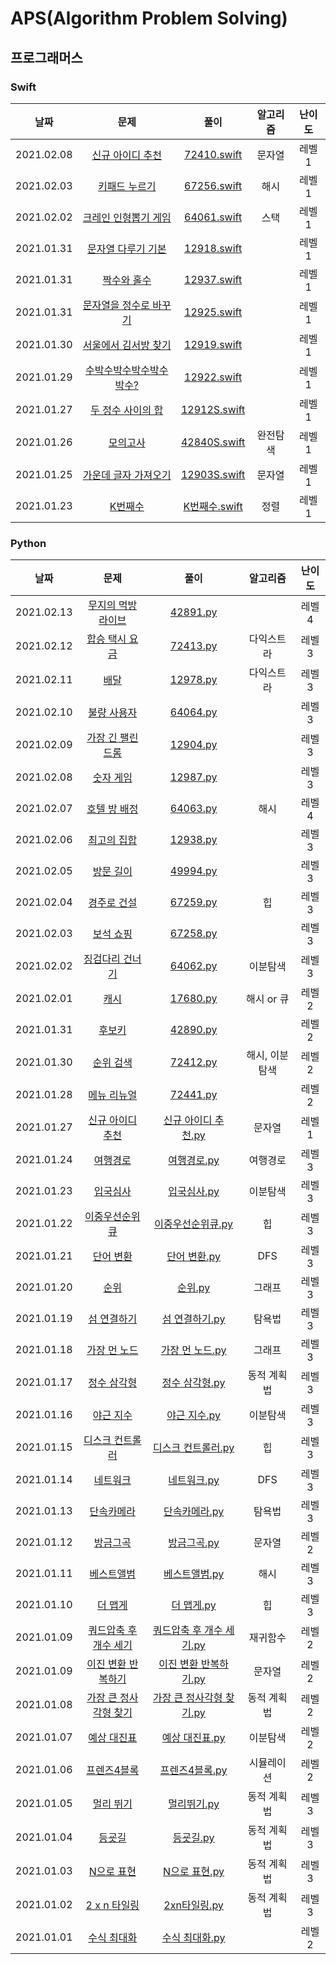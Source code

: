 # APS(Algorithm Problem Solving)



## 프로그래머스

### Swift

|    날짜    |                             문제                             |     풀이      | 알고리즘 | 난이도 |
| :--------: | :----------------------------------------------------------: | :-----------: | :------: | :----: |
|2021.02.08|[신규 아이디 추천](https://programmers.co.kr/learn/courses/30/lessons/72410?language=swift)|[72410.swift](https://github.com/ee2e/APS/blob/master/programmers/72410.playground/Contents.swift)|문자열|레벨1|
|2021.02.03|[키패드 누르기](https://programmers.co.kr/learn/courses/30/lessons/67256?language=swift)|[67256.swift](https://github.com/ee2e/APS/blob/master/programmers/67256.playground/Contents.swift)|해시|레벨1|
|2021.02.02|[크레인 인형뽑기 게임](https://programmers.co.kr/learn/courses/30/lessons/64061?language=swift)|[64061.swift](https://github.com/ee2e/APS/blob/master/programmers/64061.playground/Contents.swift)|스택|레벨1|
|2021.01.31|[문자열 다루기 기본](https://programmers.co.kr/learn/courses/30/lessons/12918?language=swift)|[12918.swift](https://github.com/ee2e/APS/blob/master/programmers/12918.playground/Contents.swift)||레벨1|
|2021.01.31|[짝수와 홀수](https://programmers.co.kr/learn/courses/30/lessons/12937?language=swift)|[12937.swift](https://github.com/ee2e/APS/blob/master/programmers/12937.playground/Contents.swift)||레벨1|
|2021.01.31|[문자열을 정수로 바꾸기](https://programmers.co.kr/learn/courses/30/lessons/12925?language=swift)|[12925.swift](https://github.com/ee2e/APS/blob/master/programmers/12925.playground/Contents.swift)||레벨1|
|2021.01.30|[서울에서 김서방 찾기](https://programmers.co.kr/learn/courses/30/lessons/12919?language=swift)|[12919.swift](https://github.com/ee2e/APS/blob/master/programmers/12919.playground/Contents.swift)||레벨1|
|2021.01.29|[수박수박수박수박수박수?](https://programmers.co.kr/learn/courses/30/lessons/12922?language=swift)|[12922.swift](https://github.com/ee2e/APS/blob/master/programmers/12922.playground/Contents.swift)||레벨1|
|2021.01.27|[두 정수 사이의 합](https://programmers.co.kr/learn/courses/30/lessons/12912?language=swift)|[12912S.swift](https://github.com/ee2e/APS/blob/master/programmers/12912S.playground/Contents.swift)||레벨1|
|2021.01.26|[모의고사](https://programmers.co.kr/learn/courses/30/lessons/42840?language=swift)|[42840S.swift](https://github.com/ee2e/APS/blob/master/programmers/42840S.playground/Contents.swift)|완전탐색|레벨1|
|2021.01.25|[가운데 글자 가져오기](https://programmers.co.kr/learn/courses/30/lessons/12903?language=swift)|[12903S.swift](https://github.com/ee2e/APS/blob/master/programmers/12903S.playground/Contents.swift)|문자열|레벨1|
| 2021.01.23 | [K번째수](https://programmers.co.kr/learn/courses/30/lessons/42748?language=swift) | [K번째수.swift](https://github.com/ee2e/APS/blob/master/programmers/K%EB%B2%88%EC%A7%B8%EC%88%98.playground/Contents.swift) |   정렬   | 레벨1  |





### Python

| 날짜       |                                         문제                                        | 풀이                                                                                                                                                                          | 알고리즘    | 난이도 |
| :--------: | :----------: | :--------------------------------------------------------------------------------: | :---------------------------------------------------------------------------------------------------------------------------------------------------------------------------: | :---------: |
|2021.02.13|[무지의 먹방 라이브](https://programmers.co.kr/learn/courses/30/lessons/42891#)|[42891.py](https://github.com/ee2e/APS/blob/master/programmers/42891.py)||레벨4|
|2021.02.12|[합승 택시 요금](https://programmers.co.kr/learn/courses/30/lessons/72413)|[72413.py](https://github.com/ee2e/APS/blob/master/programmers/12904.py)|다익스트라|레벨3|
|2021.02.11|[배달](https://programmers.co.kr/learn/courses/30/lessons/12978)|[12978.py](https://github.com/ee2e/APS/blob/master/programmers/12904.py)|다익스트라|레벨3|
|2021.02.10|[불량 사용자](https://programmers.co.kr/learn/courses/30/lessons/64064)|[64064.py](https://github.com/ee2e/APS/blob/master/programmers/12904.py)||레벨3|
|2021.02.09|[가장 긴 팰린드롬](https://programmers.co.kr/learn/courses/30/lessons/12904?language=python3)|[12904.py](https://github.com/ee2e/APS/blob/master/programmers/12904.py)||레벨3|
|2021.02.08|[숫자 게임](https://programmers.co.kr/learn/courses/30/lessons/12987)|[12987.py](https://github.com/ee2e/APS/blob/master/programmers/12987.py)||레벨3|
|2021.02.07|[호텔 방 배정](https://programmers.co.kr/learn/courses/30/lessons/64063#)|[64063.py](https://github.com/ee2e/APS/blob/master/programmers/67259.py)|해시|레벨4|
|2021.02.06|[최고의 집합](https://programmers.co.kr/learn/courses/30/lessons/12938)|[12938.py](https://github.com/ee2e/APS/blob/master/programmers/67259.py)||레벨3|
|2021.02.05|[방문 길이](https://programmers.co.kr/learn/courses/30/lessons/49994#)|[49994.py](https://github.com/ee2e/APS/blob/master/programmers/67259.py)||레벨3|
|2021.02.04|[경주로 건설](https://programmers.co.kr/learn/courses/30/lessons/67259)|[67259.py](https://github.com/ee2e/APS/blob/master/programmers/67259.py)|힙|레벨3|
|2021.02.03|[보석 쇼핑](https://programmers.co.kr/learn/courses/30/lessons/67258)|[67258.py](https://github.com/ee2e/APS/blob/master/programmers/67258.py)||레벨3|
|2021.02.02|[징검다리 건너기](https://programmers.co.kr/learn/courses/30/lessons/64062)|[64062.py](https://github.com/ee2e/APS/blob/master/programmers/64062.py)|이분탐색|레벨3|
|2021.02.01|[캐시](https://programmers.co.kr/learn/courses/30/lessons/17680?language=python3#)|[17680.py](https://github.com/ee2e/APS/blob/master/programmers/17680.py)|해시 or 큐|레벨2|
|2021.01.31|[후보키](https://programmers.co.kr/learn/courses/30/lessons/42890#)|[42890.py](https://github.com/ee2e/APS/blob/master/programmers/72890.py)||레벨2|
|2021.01.30|[순위 검색](https://programmers.co.kr/learn/courses/30/lessons/72412)|[72412.py](https://github.com/ee2e/APS/blob/master/programmers/72412.py)|해시, 이분탐색|레벨2|
|2021.01.28|[메뉴 리뉴얼](https://programmers.co.kr/learn/courses/30/lessons/72411)|[72441.py](https://github.com/ee2e/APS/blob/master/programmers/72441P.py)||레벨2|
|2021.01.27|[신규 아이디 추천](https://programmers.co.kr/learn/courses/30/lessons/72410)|[신규 아이디 추천.py](https://github.com/ee2e/APS/blob/master/programmers/7241P.py)|문자열|레벨1|
|2021.01.24|[여행경로](https://programmers.co.kr/learn/courses/30/lessons/43164)|[여행경로.py](https://github.com/ee2e/APS/blob/master/programmers/%EC%97%AC%ED%96%89%EA%B2%BD%EB%A1%9C.py)|여행경로|레벨3|
|2021.01.23|[입국심사](https://programmers.co.kr/learn/courses/30/lessons/43238#)|[입국심사.py](https://github.com/ee2e/APS/blob/master/programmers/%EC%9E%85%EA%B5%AD%EC%8B%AC%EC%82%AC.py)|이분탐색|레벨3|
|2021.01.22|[이중우선순위큐](https://programmers.co.kr/learn/courses/30/lessons/42628)|[이중우선순위큐.py](https://github.com/ee2e/APS/blob/master/programmers/%EC%9D%B4%EC%A4%91%EC%9A%B0%EC%84%A0%EC%88%9C%EC%9C%84%ED%81%90.py)|힙|레벨3|
|2021.01.21|[단어 변환](https://programmers.co.kr/learn/courses/30/lessons/43163)|[단어 변환.py](https://github.com/ee2e/APS/blob/master/programmers/%EB%8B%A8%EC%96%B4%20%EB%B3%80%ED%99%98.py)|DFS|레벨3|
|2021.01.20|[순위](https://programmers.co.kr/learn/courses/30/lessons/49191)|[순위.py](https://github.com/ee2e/APS/blob/master/programmers/%EC%88%9C%EC%9C%84.py)|그래프|레벨3|
| 2021.01.19 |      [섬 연결하기](https://programmers.co.kr/learn/courses/30/lessons/42861)       | [섬 연결하기.py](https://github.com/ee2e/APS/blob/master/programmers/%EC%84%AC%20%EC%97%B0%EA%B2%B0%ED%95%98%EA%B8%B0.py)                                                     | 탐욕법      | 레벨3  |
| 2021.01.18 |      [가장 먼 노드](https://programmers.co.kr/learn/courses/30/lessons/49189)      | [가장 먼 노드.py](https://github.com/ee2e/APS/blob/master/programmers/%EA%B0%80%EC%9E%A5%20%EB%A8%BC%20%EB%85%B8%EB%93%9C.py)                                                 | 그래프      | 레벨3  |
| 2021.01.17 |       [정수 삼각형](https://programmers.co.kr/learn/courses/30/lessons/43105)       | [정수 삼각형.py](https://github.com/ee2e/APS/blob/master/programmers/%EC%A0%95%EC%88%98%20%EC%82%BC%EA%B0%81%ED%98%95.py)                                                     | 동적 계획법 | 레벨3  |
| 2021.01.16 |        [야근 지수](https://programmers.co.kr/learn/courses/30/lessons/12927)        | [야근 지수.py](https://github.com/ee2e/APS/blob/master/programmers/%EC%95%BC%EA%B7%BC%20%EC%A7%80%EC%88%98.py)                                                                | 이분탐색   | 레벨3  |
| 2021.01.15 |     [디스크 컨트롤러](https://programmers.co.kr/learn/courses/30/lessons/42627)     | [디스크 컨트롤러.py](https://github.com/ee2e/APS/blob/master/programmers/%EB%84%A4%ED%8A%B8%EC%9B%8C%ED%81%AC.py)                                                             | 힙          | 레벨3  |
| 2021.01.14 |         [네트워크](https://programmers.co.kr/learn/courses/30/lessons/43162)        | [네트워크.py](https://github.com/ee2e/APS/blob/master/programmers/%EB%84%A4%ED%8A%B8%EC%9B%8C%ED%81%AC.py)                                                                    | DFS         | 레벨3  |
| 2021.01.13 |        [단속카메라](https://programmers.co.kr/learn/courses/30/lessons/42884)       | [단속카메라.py](https://github.com/ee2e/APS/blob/master/programmers/%EB%8B%A8%EC%86%8D%EC%B9%B4%EB%A9%94%EB%9D%BC.py)                                                         | 탐욕법      | 레벨3  |
| 2021.01.12 |         [방금그곡](https://programmers.co.kr/learn/courses/30/lessons/17683)        | [방금그곡.py](https://github.com/ee2e/APS/blob/master/programmers/%EB%B0%A9%EA%B8%88%EA%B7%B8%EA%B3%A1.py)                                                                    | 문자열      | 레벨2  |
| 2021.01.11 |        [베스트앨범](https://programmers.co.kr/learn/courses/30/lessons/42579)       | [베스트앨범.py](https://github.com/ee2e/APS/blob/master/programmers/%EB%B2%A0%EC%8A%A4%ED%8A%B8%EC%95%A8%EB%B2%94.py)                                                         | 해시        | 레벨3  |
| 2021.01.10 |         [더 맵게](https://programmers.co.kr/learn/courses/30/lessons/42626)         | [더 맵게.py](https://github.com/ee2e/APS/blob/master/programmers/%EB%8D%94%20%EB%A7%B5%EA%B2%8C.py)                                                                           | 힙          | 레벨3  |
| 2021.01.09 |  [쿼드압축 후 개수 세기](https://programmers.co.kr/learn/courses/30/lessons/68936#) | [쿼드압축 후 개수 세기.py](https://github.com/ee2e/APS/blob/master/programmers/%EC%BF%BC%EB%93%9C%EC%95%95%EC%B6%95%20%ED%9B%84%20%EA%B0%9C%EC%88%98%20%EC%84%B8%EA%B8%B0.py) | 재귀함수    | 레벨2  |
| 2021.01.09 |    [이진 변환 반복하기](https://programmers.co.kr/learn/courses/30/lessons/70129)   | [이진 변환 반복하기.py](https://github.com/ee2e/APS/blob/master/programmers/%EC%9D%B4%EC%A7%84%20%EB%B3%80%ED%99%98%20%EB%B0%98%EB%B3%B5%ED%95%98%EA%B8%B0.py)                | 문자열      | 레벨2  |
| 2021.01.08 |  [가장 큰 정사각형 찾기](https://programmers.co.kr/learn/courses/30/lessons/12905)  | [가장 큰 정사각형 찾기.py](https://github.com/ee2e/APS/blob/master/programmers/%EA%B0%80%EC%9E%A5%20%ED%81%B0%20%EC%A0%95%EC%82%AC%EA%B0%81%ED%98%95%20%EC%B0%BE%EA%B8%B0.py) | 동적 계획법 | 레벨2  |
| 2021.01.07 |       [예상 대진표](https://programmers.co.kr/learn/courses/30/lessons/12985)       | [예상 대진표.py](https://github.com/ee2e/APS/blob/master/programmers/%EC%98%88%EC%83%81%20%EB%8C%80%EC%A7%84%ED%91%9C.py)                                                     | 이분탐색    | 레벨2  |
| 2021.01.06 |       [프렌즈4블록](https://programmers.co.kr/learn/courses/30/lessons/17679)       | [프렌즈4블록.py](https://github.com/ee2e/APS/blob/master/programmers/%ED%94%84%EB%A0%8C%EC%A6%884%EB%B8%94%EB%A1%9D.py)                                                       | 시뮬레이션  | 레벨2  |
| 2021.01.05 |        [멀리 뛰기](https://programmers.co.kr/learn/courses/30/lessons/12914)        | [멀리뛰기.py](https://github.com/ee2e/APS/blob/master/programmers/%EB%A9%80%EB%A6%AC%20%EB%9B%B0%EA%B8%B0.py)                                                                 | 동적 계획법 | 레벨3  |
| 2021.01.04 |          [등굣길](https://programmers.co.kr/learn/courses/30/lessons/42898)         | [등굣길.py](https://github.com/ee2e/APS/blob/master/programmers/%EB%93%B1%EA%B5%A3%EA%B8%B8.py)                                                                               | 동적 계획법 | 레벨3  |
| 2021.01.03 |        [N으로 표현](https://programmers.co.kr/learn/courses/30/lessons/42895)       | [N으로 표현.py](https://github.com/ee2e/APS/blob/master/programmers/N%EC%9C%BC%EB%A1%9C%20%ED%91%9C%ED%98%84.py)                                                              | 동적 계획법 | 레벨3  |
| 2021.01.02 |       [2 x n 타일링](https://programmers.co.kr/learn/courses/30/lessons/12900)      | [2xn타일링.py](https://github.com/ee2e/APS/blob/master/programmers/2xn%ED%83%80%EC%9D%BC%EB%A7%81.py)                                                                         | 동적 계획법 | 레벨3  |
| 2021.01.01 |       [수식 최대화](https://programmers.co.kr/learn/courses/30/lessons/67257)       | [수식 최대화.py](https://github.com/ee2e/APS/blob/master/programmers/%EC%88%98%EC%8B%9D%20%EC%B5%9C%EB%8C%80%ED%99%94.py)                                                     |             | 레벨2  |
